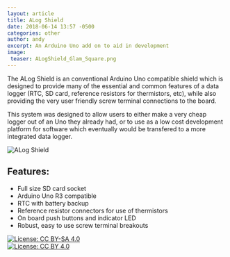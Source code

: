 ```yaml
---
layout: article
title: ALog Shield
date: 2018-06-14 13:57 -0500
categories: other
author: andy
excerpt: An Arduino Uno add on to aid in development 
image:
 teaser: ALogShield_Glam_Square.png
---
```

The ALog Shield is an conventional Arduino Uno compatible shield which is designed to provide many of the essential and common features of a data logger (RTC, SD card, reference resistors for thermistors, etc), while also providing the very user friendly screw terminal connections to the board. 

This system was designed to allow users to either make a very cheap logger out of an Uno they already had, or to use as a low cost development platform for software which eventually would be transfered to a more integrated data logger.

![ALog Shield](/images/ALogShield_Ortho.png "ALog Shield")

## Features:
* Full size SD card socket 
* Arduino Uno R3 compatible 
* RTC with battery backup
* Reference resistor connectors for use of thermistors
* On board push buttons and indicator LED
* Robust, easy to use screw terminal breakouts

[![License: CC BY-SA 4.0](https://licensebuttons.net/l/by-sa/4.0/80x15.png)](https://creativecommons.org/licenses/by-sa/4.0/)
<br>
[![License: CC BY 4.0](https://img.shields.io/badge/License-CC%20BY%204.0-lightgrey.svg)](https://creativecommons.org/licenses/by/4.0/)
